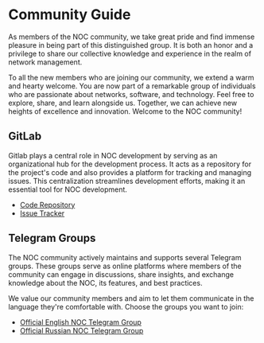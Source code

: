 # Community Guide

As members of the NOC community, we take great pride and find immense pleasure in being part of this distinguished group. It is both an honor and a privilege to share our collective knowledge and experience in the realm of network management.

To all the new members who are joining our community, we extend a warm and hearty welcome. You are now part of a remarkable group of individuals who are passionate about networks, software, and technology. Feel free to explore, share, and learn alongside us. Together, we can achieve new heights of excellence and innovation. Welcome to the NOC community!

## GitLab

Gitlab plays a central role in NOC development by serving as an organizational hub for the development process. It acts as a repository for the project's code and also provides a platform for tracking and managing issues. This centralization streamlines development efforts, making it an essential tool for NOC development.

* [Code Repository](https://code.getnoc.com/noc/noc/-/tree/master)
* [Issue Tracker](https://code.getnoc.com/noc/noc/-/issues)

## Telegram Groups

The NOC community actively maintains and supports several Telegram groups.
These groups serve as online platforms where members of the community can engage in discussions,
share insights, and exchange knowledge about the NOC, its features, and best practices.

We value our community members and aim to let them communicate in the language they're comfortable with.
Choose the groups you want to join:

* [Official English NOC Telegram Group](tg-en.md)
* [Official Russian NOC Telegram Group](tg-ru.md)